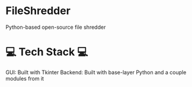 # FileShredder
Python-based open-source file shredder

# 💻 Tech Stack 💻
GUI: Built with Tkinter
Backend: Built with base-layer Python and a couple modules from it
